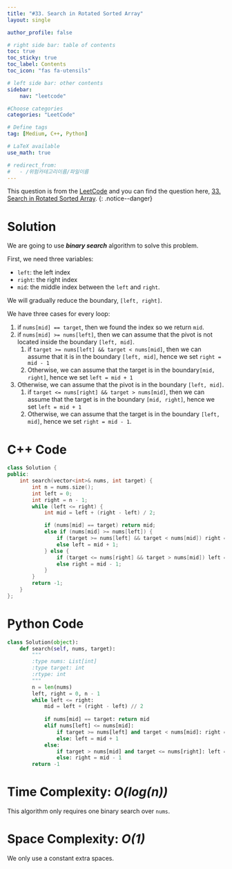 ```yaml
---
title: "#33. Search in Rotated Sorted Array"
layout: single

author_profile: false

# right side bar: table of contents
toc: true
toc_sticky: true
toc_label: Contents
toc_icon: "fas fa-utensils"

# left side bar: other contents
sidebar:
    nav: "leetcode"

#Choose categories
categories: "LeetCode"

# Define tags
tag: [Medium, C++, Python]

# LaTeX available
use_math: true

# redirect_from:
#   - /위험카테고리이름/파일이름
---
```


This question is from the [LeetCode](https://leetcode.com) and you can find the question here, [33. Search in Rotated Sorted Array](https://leetcode.com/problems/search-in-rotated-sorted-array/).
{: .notice--danger}

# Solution
We are going to use ***binary search*** algorithm to solve this problem.

First, we need three variables:

+ `left`: the left index
+ `right`: the right index
+ `mid`: the middle index between the `left` and `right`.

We will gradually reduce the boundary, `[left, right]`.

We have three cases for every loop:

1. if `nums[mid] == target`, then we found the index so we return `mid`.
2. if `nums[mid] >= nums[left]`, then we can assume that the pivot is not located inside the boundary `[left, mid]`.
   1. if `target >= nums[left] && target < nums[mid]`, then we can assume that it is in the boundary `[left, mid]`, hence we set `right = mid - 1`
   2. Otherwise, we can assume that the target is in the boundary`[mid, right]`, hence we set `left = mid + 1`
3. Otherwise, we can assume that the pivot is in the boundary `[left, mid]`.
   1. if `target <= nums[right] && target > nums[mid]`, then we can assume that the target is in the boundary `[mid, right]`, hence we set `left = mid + 1`
   2. Otherwise, we can assume that the target is in the boundary `[left, mid]`, hence we set `right = mid - 1`.

# C++ Code
```c++
class Solution {
public:
    int search(vector<int>& nums, int target) {
        int n = nums.size();
        int left = 0;
        int right = n - 1;
        while (left <= right) {
            int mid = left + (right - left) / 2;

            if (nums[mid] == target) return mid;
            else if (nums[mid] >= nums[left]) {
                if (target >= nums[left] && target < nums[mid]) right = mid - 1;
                else left = mid + 1;
            } else {
                if (target <= nums[right] && target > nums[mid]) left = mid + 1;
                else right = mid - 1;
            }
        }
        return -1;
    }
};
```

# Python Code
~~~python
class Solution(object):
    def search(self, nums, target):
        """
        :type nums: List[int]
        :type target: int
        :rtype: int
        """ 
        n = len(nums)
        left, right = 0, n - 1
        while left <= right:
            mid = left + (right - left) // 2
            
            if nums[mid] == target: return mid
            elif nums[left] <= nums[mid]:
                if target >= nums[left] and target < nums[mid]: right = mid - 1
                else: left = mid + 1
            else:
                if target > nums[mid] and target <= nums[right]: left = mid + 1
                else: right = mid - 1
        return -1
~~~

# Time Complexity: *$O(log(n))$*
This algorithm only requires one binary search over `nums`.

# Space Complexity: *$O(1)$*
We only use a constant extra spaces.

